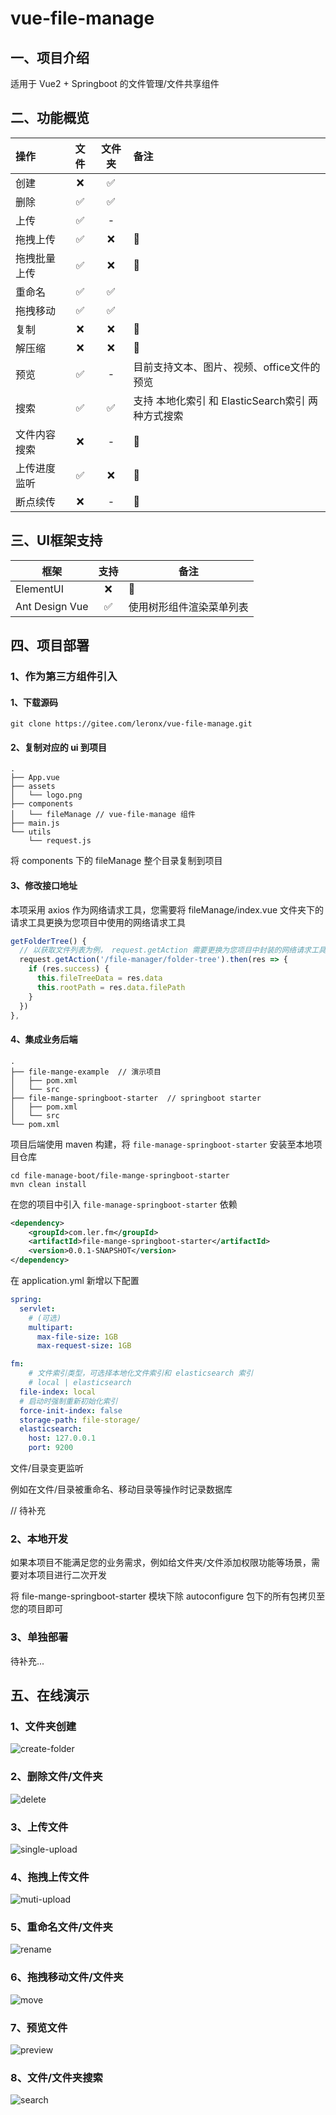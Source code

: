 # vue-file-manage

## 一、项目介绍

适用于 Vue2 + Springboot 的文件管理/文件共享组件

## 二、功能概览

| 操作         | 文件 | 文件夹 | 备注                                              |
| :----------- | :--: | :----: | :------------------------------------------------ |
| 创建         |  ❌   |   ✅    |                                                   |
| 删除         |  ✅   |   ✅    |                                                   |
| 上传         |  ✅   |   -    |                                                   |
| 拖拽上传     |  ✅   |   ❌    | 📅                                                 |
| 拖拽批量上传 |  ✅   |   ❌    | 📅                                                 |
| 重命名       |  ✅   |   ✅    |                                                   |
| 拖拽移动     |  ✅   |   ✅    |                                                   |
| 复制         |  ❌   |   ❌    | 📅                                                 |
| 解压缩       |  ❌   |   ❌    | 📅                                                 |
| 预览         |  ✅   |   -    | 目前支持文本、图片、视频、office文件的预览        |
| 搜索         |  ✅   |   ✅    | 支持 本地化索引 和 ElasticSearch索引 两种方式搜索 |
| 文件内容搜索 |  ❌   |   -    | 📅                                                 |
| 上传进度监听 |  ✅   |   ❌    | 📅                                                 |
| 断点续传     |  ❌   |   -    | 🤔                                                 |

## 三、UI框架支持

| 框架           | 支持 | 备注                     |
| -------------- | :--: | ------------------------ |
| ElementUI      |  ❌   | 📅                        |
| Ant Design Vue |  ✅   | 使用树形组件渲染菜单列表 |

## 四、项目部署

### 1、作为第三方组件引入

#### 1、下载源码

```shell
git clone https://gitee.com/leronx/vue-file-manage.git
```

#### 2、复制对应的 ui 到项目

```
.
├── App.vue
├── assets
│   └── logo.png
├── components
│   └── fileManage // vue-file-manage 组件
├── main.js
└── utils
    └── request.js
```

将 components 下的 fileManage 整个目录复制到项目

#### 3、修改接口地址

本项采用 axios 作为网络请求工具，您需要将 fileManage/index.vue 文件夹下的请求工具更换为您项目中使用的网络请求工具

```js
getFolderTree() {
  // 以获取文件列表为例， request.getAction 需要更换为您项目中封装的网络请求工具
  request.getAction('/file-manager/folder-tree').then(res => {
    if (res.success) {
      this.fileTreeData = res.data
      this.rootPath = res.data.filePath
    }
  })
},
```

#### 4、集成业务后端

```
.
├── file-mange-example  // 演示项目
│   ├── pom.xml
│   └── src
├── file-mange-springboot-starter  // springboot starter
│   ├── pom.xml
│   └── src
└── pom.xml
```



项目后端使用 maven 构建，将 `file-manage-springboot-starter` 安装至本地项目仓库

```shell
cd file-manage-boot/file-mange-springboot-starter
mvn clean install
```

在您的项目中引入 `file-manage-springboot-starter` 依赖

```xml
<dependency>
    <groupId>com.ler.fm</groupId>
    <artifactId>file-mange-springboot-starter</artifactId>
    <version>0.0.1-SNAPSHOT</version>
</dependency>
```

在 application.yml 新增以下配置

```yml
spring:
  servlet:
  	# (可选)
    multipart:
      max-file-size: 1GB
      max-request-size: 1GB

fm:
	# 文件索引类型，可选择本地化文件索引和 elasticsearch 索引
	# local | elasticsearch
  file-index: local
  # 启动时强制重新初始化索引
  force-init-index: false
  storage-path: file-storage/
  elasticsearch:
    host: 127.0.0.1
    port: 9200
```

文件/目录变更监听

例如在文件/目录被重命名、移动目录等操作时记录数据库

// 待补充

### 2、本地开发

如果本项目不能满足您的业务需求，例如给文件夹/文件添加权限功能等场景，需要对本项目进行二次开发

将 file-mange-springboot-starter 模块下除  autoconfigure 包下的所有包拷贝至您的项目即可

### 3、单独部署

待补充...

## 五、在线演示

### 1、文件夹创建

![create-folder](images/create-folder.gif)

### 2、删除文件/文件夹

![delete](images/delete.gif)

### 3、上传文件

![single-upload](images/single-upload.gif)

### 4、拖拽上传文件

![muti-upload](images/muti-upload.gif)

### 5、重命名文件/文件夹

![rename](images/rename.gif)

### 6、拖拽移动文件/文件夹

![move](images/move.gif)

### 7、预览文件

![preview](images/preview.gif)

### 8、文件/文件夹搜索

![search](images/search.gif)

